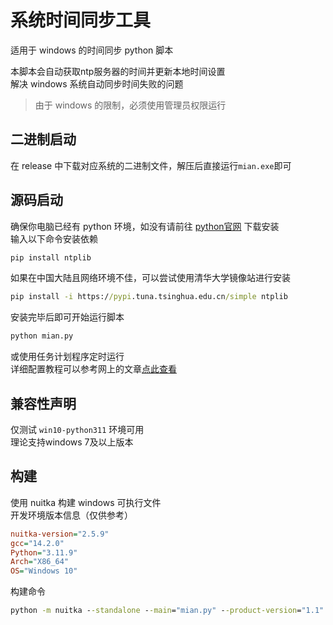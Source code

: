 # 系统时间同步工具

适用于 windows 的时间同步 python 脚本

本脚本会自动获取ntp服务器的时间并更新本地时间设置  
解决 windows 系统自动同步时间失败的问题  

> 由于 windows 的限制，必须使用管理员权限运行

## 二进制启动

在 release 中下载对应系统的二进制文件，解压后直接运行`mian.exe`即可

## 源码启动

确保你电脑已经有 python 环境，如没有请前往 [python官网](https://www.python.org/downloads/) 下载安装  
输入以下命令安装依赖

``` cmd
pip install ntplib
```

如果在中国大陆且网络环境不佳，可以尝试使用清华大学镜像站进行安装

``` cmd
pip install -i https://pypi.tuna.tsinghua.edu.cn/simple ntplib
```

安装完毕后即可开始运行脚本

``` cmd
python mian.py
```

或使用任务计划程序定时运行  
详细配置教程可以参考网上的文章[点此查看](https://www.cnblogs.com/funnyzpc/p/11746439.html)

## 兼容性声明

仅测试 `win10-python311` 环境可用  
理论支持windows 7及以上版本

## 构建

使用 nuitka 构建 windows 可执行文件  
开发环境版本信息（仅供参考）  

``` ini
nuitka-version="2.5.9"
gcc="14.2.0"
Python="3.11.9"
Arch="X86_64"
OS="Windows 10"
```

构建命令

``` cmd
python -m nuitka --standalone --main="mian.py" --product-version="1.1" --copyright="小天" --trademarks="小天" --windows-uac-admin --windows-icon-from-ico="logo.ico" --follow-imports --python-flag="-S" --windows-console-mode="disable" --product-name="系统时间同步工具" 
```

